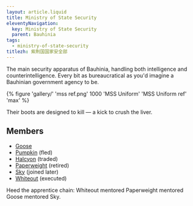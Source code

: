 ```yaml
---
layout: article.liquid
title: Ministry of State Security
eleventyNavigation:
  key: Ministry of State Security
  parent: Bauhinia
tags:
  - ministry-of-state-security
titlezh: 紫荆国国家安全部
---
```


The main security apparatus of Bauhinia, handling both intelligence and counterintelligence. Every bit as bureaucratical as you'd imagine a Bauhinian government agency to be.

{% figure 'gallery/' 'mss ref.png' 1000 'MSS Uniform' 'MSS Uniform ref' 'max' %}

Their boots are designed to kill — a kick to crush the liver.

## Members

- [Goose](/characters/goose/)
- [Pumpkin](/characters/pumpkin/) (fled)
- [Halcyon](/characters/halcyon/) (traded)
- [Paperweight](/characters/paperweight/) (retired)
- [Sky](/characters/sky/) (joined later)
- [Whiteout](/characters/whiteout/) (executed)

Heed the apprentice chain: Whiteout mentored Paperweight mentored Goose mentored Sky.
